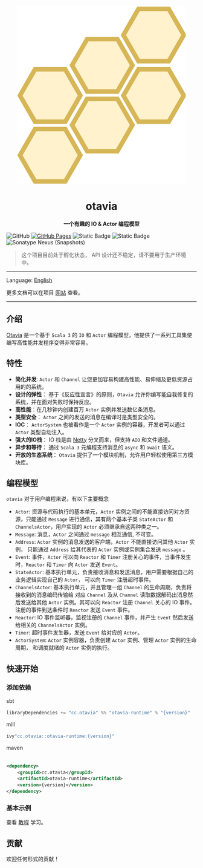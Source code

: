 <div align=center>
<img src="docs/_assets/images/logo.drawio.svg" alt="otavia" >
</div>
<h1 align=center>otavia</h1>

<p align=center ><b>一个有趣的 IO & Actor 编程模型</b></p>

![GitHub](https://img.shields.io/github/license/yankun1992/otavia)
[![GitHub Pages](https://github.com/otavia-projects/otavia/actions/workflows/gh-pages.yml/badge.svg)](https://otavia-projects.github.io/otavia/home.html)
![Static Badge](https://img.shields.io/badge/JDK-17%2B-blue)
![Static Badge](https://img.shields.io/badge/Scala-3.3-blue)
![Sonatype Nexus (Snapshots)](https://img.shields.io/nexus/s/cc.otavia/otavia-runtime_3?server=https%3A%2F%2Fs01.oss.sonatype.org)


> 这个项目目前处于孵化状态， API 设计还不稳定，请不要用于生产环境中。

<hr>

Language: [English](./README.md)

更多文档可以在项目 [网站](https://otavia-projects.github.io/otavia/home.html) 查看。

<hr>

## 介绍

[Otavia](https://otavia-projects.github.io/otavia/home.html) 是一个基于 `Scala 3` 的 `IO` 和 `Actor`
编程模型，他提供了一系列工具集使编写高性能并发程序变得非常容易。

## 特性

- **简化并发**: `Actor` 和 `Channel` 让您更加容易构建高性能、易伸缩及更低资源占用的的系统。
- **设计的弹性**： 基于《反应性宣言》的原则，`Otavia` 允许你编写能自我修复的系统，并在面对失败时保持反应。
- **高性能**：在几秒钟内创建百万 `Actor` 实例并发送数亿条消息。
- **类型安全**： `Actor` 之间的发送的消息在编译时是类型安全的。
- **IOC**： `ActorSystem` 也被看作是一个 `Actor` 实例的容器，开发者可以通过 `Actor` 类型自动注入。
- **强大的IO栈**： IO 栈是由 [Netty](https://netty.io) 分叉而来，但支持 `AIO` 和文件通道。
- **异步和等待**： 通过 `Scala 3` 元编程支持消息的 `async` 和 `await` 语义。
- **开放的生态系统**： `Otavia` 提供了一个模块机制，允许用户轻松使用第三方模块库。

## 编程模型

`otavia` 对于用户编程来说，有以下主要概念

- `Actor`: 资源与代码执行的基本单元，`Actor` 实例之间的不能直接访问对方资源，只能通过 `Message`
  进行通信，其有两个基本子类 `StateActor` 和 `ChannelsActor`，用户实现的 `Actor` 必须继承自这两种类之一。
- `Message`: 消息，`Actor` 之间通过 `message` 相互通信, 不可变。
- `Address`: `Actor` 实例的消息发送的客户端，`Actor` 不能直接访问其他 `Actor` 实例，
  只能通过 `Address` 给其代表的 `Actor` 实例或实例集合发送 `message` 。
- `Event`: 事件，`Actor` 可以向 `Reactor` 和 `Timer` 注册关心的事件，当事件发生时，`Reactor` 和 `Timer` 向 `Actor`
  发送 `Event`。
- `StateActor`: 基本执行单元，负责接收消息和发送消息，用户需要根据自己的业务逻辑实现自己的 `Actor`， 可以向 `Timer` 注册超时事件。
- `ChannelsActor`: 基本执行单元，并且管理一组 `Channel` 的生命周期，负责将接收到的消息编码传输给
  对应 `Channel` 及从 `Channel` 读取数据解码出消息然后发送给其他 `Actor` 实例。其可以向 `Reactor`
  注册 `Channel` 关心的 IO 事件。注册的事件到达条件时 `Reactor` 发送 `Event` 事件。
- `Reactor`: IO 事件监听器，监视注册的 `Channel` 事件，并产生 `Event` 然后发送给相关的 `ChannelsActor` 实例。
- `Timer`: 超时事件发生器，发送 `Event` 给对应的 `Actor`。
- `ActorSystem`: `Actor` 实例容器，负责创建 `Actor` 实例、管理 `Actor` 实例的生命周期，
  和调度就绪的 `Actor` 实例的执行。

## 快速开始

### 添加依赖

sbt

```scala
libraryDependencies += "cc.otavia" %% "otavia-runtime" % "{version}"
```

mill

```scala
ivy"cc.otavia::otavia-runtime:{version}"
```

maven

```xml

<dependency>
    <groupId>cc.otavia</groupId>
    <artifactId>otavia-runtime</artifactId>
    <version>{version}</version>
</dependency>
```

### 基本示例

查看 [教程](https://otavia-projects.github.io/otavia/docs/quick_start/index.html) 学习。

## 贡献

欢迎任何形式的贡献！

